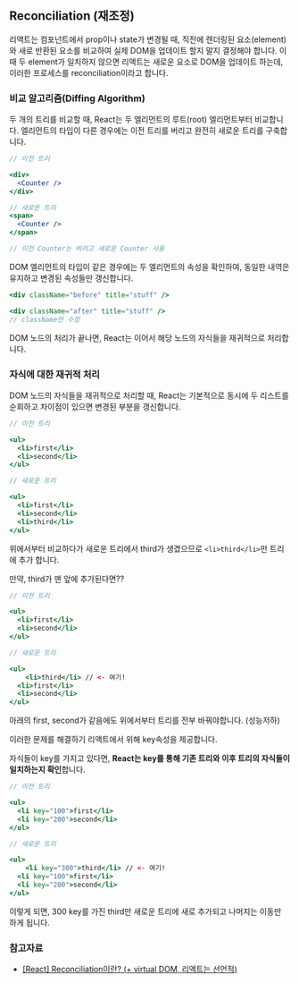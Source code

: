 ## Reconciliation (재조정)

리액트는 컴포넌트에서 prop이나 state가 변경될 때, 직전에 렌더링된 요소(element)와 새로 반환된 요소를 비교하여 실제 DOM을 업데이트 할지 말지 결정해야 합니다. 이때 두 element가 일치하지 않으면 리액트는 새로운 요소로 DOM을 업데이트 하는데, 이러한 프로세스를 reconciliation이라고 합니다.

### 비교 알고리즘(Diffing Algorithm)

두 개의 트리를 비교할 때, React는 두 엘리먼트의 루트(root) 엘리먼트부터 비교합니다.
엘리먼트의 타입이 다른 경우에는 이전 트리를 버리고 완전히 새로운 트리를 구축합니다.

```jsx
// 이전 트리

<div>
  <Counter />
</div>

// 새로운 트리
<span>
  <Counter />
</span>

// 이전 Counter는 버리고 새로운 Counter 사용
```

DOM 엘리먼트의 타입이 같은 경우에는 두 엘리먼트의 속성을 확인하여, 동일한 내역은 유지하고 변경된 속성들만 갱신합니다.

```jsx
<div className="before" title="stuff" />

<div className="after" title="stuff" />
// className만 수정
```

DOM 노드의 처리가 끝나면, React는 이어서 해당 노드의 자식들을 재귀적으로 처리합니다.

### 자식에 대한 재귀적 처리

DOM 노드의 자식들을 재귀적으로 처리할 때, React는 기본적으로 동시에 두 리스트를 순회하고 차이점이 있으면 변경된 부분을 갱신합니다.

```jsx
// 이전 트리

<ul>
  <li>first</li>
  <li>second</li>
</ul>

// 새로운 트리

<ul>
  <li>first</li>
  <li>second</li>
  <li>third</li>
</ul>
```

위에서부터 비교하다가 새로운 트리에서 third가 생겼으므로 `<li>third</li>`만 트리에 추가 합니다.

만약, third가 맨 앞에 추가된다면??

```jsx
// 이전 트리

<ul>
  <li>first</li>
  <li>second</li>
</ul>

// 새로운 트리

<ul>
	<li>third</li> // <- 여기!
  <li>first</li>
  <li>second</li>
</ul>
```

아래의 first, second가 같음에도 위에서부터 트리를 전부 바꿔야합니다. (성능저하)

이러한 문제를 해결하기 리액트에서 위해 key속성을 제공합니다.

자식들이 key를 가지고 있다면, **React는 key를 통해 기존 트리와 이후 트리의 자식들이 일치하는지 확인**합니다.

```jsx
// 이전 트리

<ul>
  <li key="100">first</li>
  <li key="200">second</li>
</ul>

// 새로운 트리

<ul>
	<li key="300">third</li> // <- 여기!
  <li key="100">first</li>
  <li key="200">second</li>
</ul>
```

이렇게 되면, 300 key를 가진 third만 새로운 트리에 새로 추가되고 나머지는 이동만 하게 됩니다.

### 참고자료

- [[React] Reconciliation이란? (+ virtual DOM, 리액트는 선언적)](https://velog.io/@syoung125/eact-Reconciliation%EC%9D%B4%EB%9E%80-virtual-DOM-%EB%A6%AC%EC%95%A1%ED%8A%B8%EA%B0%80-%EC%84%A0%EC%96%B8%EC%A0%81)
